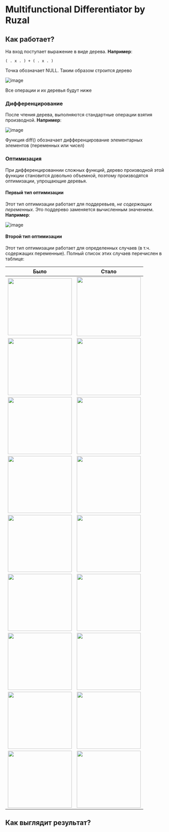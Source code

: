 <h1>Multifunctional Differentiator by Ruzal</h1>
<h2>Как работает?</h2>
<p>На вход поступает выражение в виде дерева. <b>Например</b>:</p>

```
( . x . ) + ( . x . )
```
<p>Точка обозначает NULL. Таким образом строится дерево</p>

![image](https://github.com/SvetoCopy/Differentiator/assets/65361271/a6d86667-7461-4e14-9d7a-37a3054ecf68)

<p>Все операции и их деревья будут ниже</p>
<h3>Дифференцирование</h3>
<p>После чтения дерева, выполняются стандартные операции взятия производной. <b>Например</b>:</p>

![image](https://github.com/SvetoCopy/Differentiator/assets/65361271/42b2a221-4dea-4937-a24b-ebcb65ad8160)

<p>Функция diff() обозначает дифференцирование элементарных элементов (переменных или чисел)</p>
<h3>Оптимизация</h3>
<p>
При дифференцированнии сложных функций, дерево производной этой функции становится довольно объемной, поэтому
производятся оптимизации, упрощающие деревья.
</p>
<h4>Первый тип оптимизации</h4>

<p>Этот тип оптимизации работает для поддеревьев, <i>не содержащих переменных</i>. Это поддерево заменяется вычисленным значением. <b>Например</b>:</p>

![image](https://github.com/SvetoCopy/Differentiator/assets/65361271/c31e15aa-b665-44aa-8b21-2cb26ea3fc3d)

<h4>Второй тип оптимизации</h4>
<p>Этот тип оптимизации работает для определенных случаев (в т.ч. содержащих переменные). Полный список этих случаев перечислен в таблице:</p>

| Было | Стало |
|------|-------|
|<img src="https://github.com/SvetoCopy/Differentiator/assets/65361271/e1196126-79fe-49dc-b551-9078fbafe3f4" width="200" height="178"> | <img src="https://github.com/SvetoCopy/Differentiator/assets/65361271/fd7e9edd-3c7f-4a25-8cd7-d3cf6393da19" width="200" height="185"> |
|<img src="https://github.com/SvetoCopy/Differentiator/assets/65361271/f9bc833a-650e-472c-83b8-0d87f523edbb" width="200" height="178"> | <img src="https://github.com/SvetoCopy/Differentiator/assets/65361271/e41faefc-0aef-4d7a-a8b7-ded67cd89740" width="200" height="178"> |
|<img src="https://github.com/SvetoCopy/Differentiator/assets/65361271/639af879-baa6-4bdc-a1d7-4da900a88694" width="200" height="178"> | <img src="https://github.com/SvetoCopy/Differentiator/assets/65361271/e41faefc-0aef-4d7a-a8b7-ded67cd89740" width="200" height="178"> |
|<img src="https://github.com/SvetoCopy/Differentiator/assets/65361271/b32d4a0a-59fb-456e-af5d-d53b5085ff72" width="200" height="178"> | <img src="https://github.com/SvetoCopy/Differentiator/assets/65361271/e41faefc-0aef-4d7a-a8b7-ded67cd89740" width="200" height="178"> |
|<img src="https://github.com/SvetoCopy/Differentiator/assets/65361271/54f9bd90-51f9-4b19-9b5f-c66fae89534e" width="200" height="178"> | <img src="https://github.com/SvetoCopy/Differentiator/assets/65361271/5ff7f64c-fd7f-4c79-9684-ca343b786569" width="200" height="178"> |
|<img src="https://github.com/SvetoCopy/Differentiator/assets/65361271/0ebb9a62-f355-4bd1-be8a-2e443cefd2f1" width="200" height="178"> | <img src="https://github.com/SvetoCopy/Differentiator/assets/65361271/8bd89e42-0916-4e50-ac24-281f26ba9814" width="200" height="178"> |
|<img src="https://github.com/SvetoCopy/Differentiator/assets/65361271/d1ca9ce3-fb85-45ab-a0c6-3be97ad496e3" width="200" height="178"> | <img src="https://github.com/SvetoCopy/Differentiator/assets/65361271/8bd89e42-0916-4e50-ac24-281f26ba9814" width="200" height="178"> |
|<img src="https://github.com/SvetoCopy/Differentiator/assets/65361271/f03a827f-6d44-4880-ba02-5e94f540bc16" width="200" height="178"> | <img src="https://github.com/SvetoCopy/Differentiator/assets/65361271/e41faefc-0aef-4d7a-a8b7-ded67cd89740" width="200" height="178"> |
|<img src="https://github.com/SvetoCopy/Differentiator/assets/65361271/8bdd6747-d15e-4a2e-9d80-9760b75c97b8" width="200" height="178"> | <img src="https://github.com/SvetoCopy/Differentiator/assets/65361271/e41faefc-0aef-4d7a-a8b7-ded67cd89740" width="200" height="178"> |

<h2>Как выглядит результат?</h2>

